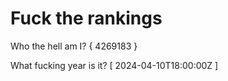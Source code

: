 # Fuck the rankings

Who the hell am I?
{ 4269183 }

What fucking year is it?
[ 2024-04-10T18:00:00Z ]
